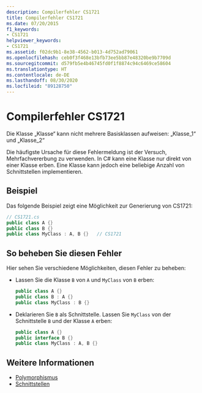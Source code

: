 ```yaml
---
description: Compilerfehler CS1721
title: Compilerfehler CS1721
ms.date: 07/20/2015
f1_keywords:
- CS1721
helpviewer_keywords:
- CS1721
ms.assetid: f02dc9b1-8e38-4562-b013-4d752ad79061
ms.openlocfilehash: ceb0f3f468e13bfb73ee5bb87e48320be9b7709d
ms.sourcegitcommit: d579fb5e4b46745fd0f1f8874c94c6469ce58604
ms.translationtype: HT
ms.contentlocale: de-DE
ms.lasthandoff: 08/30/2020
ms.locfileid: "89128750"
---
```

# <a name="compiler-error-cs1721"></a>Compilerfehler CS1721

Die Klasse „Klasse“ kann nicht mehrere Basisklassen aufweisen: „Klasse_1“ und „Klasse_2“

Die häufigste Ursache für diese Fehlermeldung ist der Versuch, Mehrfachvererbung zu verwenden. In C# kann eine Klasse nur direkt von einer Klasse erben. Eine Klasse kann jedoch eine beliebige Anzahl von Schnittstellen implementieren.

## <a name="example"></a>Beispiel

Das folgende Beispiel zeigt eine Möglichkeit zur Generierung von CS1721:

```csharp
// CS1721.cs
public class A {}
public class B {}
public class MyClass : A, B {}   // CS1721
```

## <a name="to-correct-this-error"></a>So beheben Sie diesen Fehler

Hier sehen Sie verschiedene Möglichkeiten, diesen Fehler zu beheben:

- Lassen Sie die Klasse `B` von `A` und `MyClass` von `B` erben:

    ```csharp
    public class A {}
    public class B : A {}
    public class MyClass : B {}
    ```

- Deklarieren Sie `B` als Schnittstelle. Lassen Sie `MyClass` von der Schnittstelle `B` und der Klasse `A` erben:

    ```csharp
    public class A {}
    public interface B {}
    public class MyClass : A, B {}
    ```

## <a name="see-also"></a>Weitere Informationen

- [Polymorphismus](../../programming-guide/classes-and-structs/polymorphism.md)
- [Schnittstellen](../../programming-guide/interfaces/index.md)
